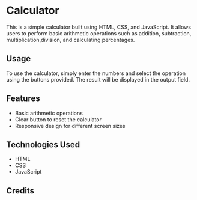 # Calculator


This is a simple calculator built using HTML, CSS, and JavaScript. It allows users to perform basic arithmetic operations such as addition, subtraction, multiplication,division, and calculating percentages.

## Usage

To use the calculator, simply enter the numbers and select the operation using the buttons provided. The result will be displayed in the output field.

## Features

- Basic arithmetic operations
- Clear button to reset the calculator
- Responsive design for different screen sizes

## Technologies Used

- HTML
- CSS
- JavaScript

## Credits